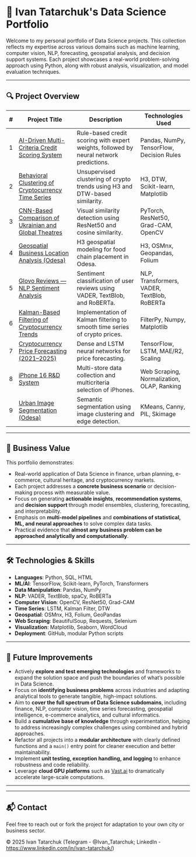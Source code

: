 # 🧠 Ivan Tatarchuk's Data Science Portfolio

Welcome to my personal portfolio of Data Science projects. This collection reflects my expertise across various domains such as machine learning, computer vision, NLP, forecasting, geospatial analysis, and decision support systems. Each project showcases a real-world problem-solving approach using Python, along with robust analysis, visualization, and model evaluation techniques.

---

## 🔍 Project Overview

| # | Project Title | Description | Technologies Used |
|--:|----------------|-------------|--------------------|
| 1 | [AI-Driven Multi-Criteria Credit Scoring System](./AI-Driven%20Multi-Criteria%20Credit%20Scoring%20System) | Rule-based credit scoring with expert weights, followed by neural network predictions. | Pandas, NumPy, TensorFlow, Decision Rules |
| 2 | [Behavioral Clustering of Cryptocurrency Time Series](./Behavioral%20Clustering%20of%20Cryptocurrency%20Time%20Series) | Unsupervised clustering of crypto trends using H3 and DTW-based similarity. | H3, DTW, Scikit-learn, Matplotlib |
| 3 | [CNN-Based Comparison of Ukrainian and Global Theatres](./CNN-Based%20Comparison%20of%20Ukrainian%20and%20Global%20Theatres) | Visual similarity detection using ResNet50 and cosine similarity. | PyTorch, ResNet50, Grad-CAM, OpenCV |
| 4 | [Geospatial Business Location Analysis (Odesa)](./Geospatial%20business%20location%20analysis%20using%20OSM%20and%20H3%20in%20Odesa) | H3 geospatial modeling for food chain placement in Odesa. | H3, OSMnx, Geopandas, Folium |
| 5 | [Glovo Reviews — NLP Sentiment Analysis](./Glovo%20Reviews%20%E2%80%94%20NLP%20Sentiment%20Analysis%20with%20VADER%2C%20TextBlob%2C%20RoBERTa) | Sentiment classification of user reviews using VADER, TextBlob, and RoBERTa. | NLP, Transformers, VADER, TextBlob, RoBERTa |
| 6 | [Kalman-Based Filtering of Cryptocurrency Trends](./Kalman-Based%20Filtering%20of%20Cryptocurrency%20Trends) | Implementation of Kalman filtering to smooth time series of crypto prices. | FilterPy, Numpy, Matplotlib |
| 7 | [Cryptocurrency Price Forecasting (2021–2025)](./Neural%20Network-Based%20Cryptocurrency%20Price%20Forecasting%20(2021%E2%80%932025)) | Dense and LSTM neural networks for price forecasting. | TensorFlow, LSTM, MAE/R2, Scaling |
| 8 | [iPhone 16 R&D System](./R%26D%20System%20for%20Multi-Store%20iPhone%2016%20Comparison%20and%20Selection) | Multi-store data collection and multicriteria selection of iPhones. | Web Scraping, Normalization, OLAP, Ranking |
| 9 | [Urban Image Segmentation (Odesa)](./Urban%20Image%20Segmentation%20Using%20Clustering%20and%20Edge%20Detection%20(Odesa)) | Semantic segmentation using image clustering and edge detection. | KMeans, Canny, PIL, Skimage |

---

## 💼 Business Value

This portfolio demonstrates:

- Real-world application of Data Science in finance, urban planning, e-commerce, cultural heritage, and cryptocurrency markets.
- Each project addresses a **concrete business scenario** or decision-making process with measurable value.
- Focus on generating **actionable insights**, **recommendation systems**, and **decision support** through model ensembles, clustering, forecasting, and interpretability.
- Emphasis on **multi-model pipelines** and **combinations of statistical, ML, and neural approaches** to solve complex data tasks.
- Practical evidence that **almost any business problem can be approached analytically and computationally**.

---

## 🛠️ Technologies & Skills

- **Languages**: Python, SQL, HTML
- **ML/AI**: TensorFlow, Scikit-learn, PyTorch, Transformers
- **Data Manipulation**: Pandas, NumPy
- **NLP**: VADER, TextBlob, spaCy, RoBERTa
- **Computer Vision**: OpenCV, ResNet50, Grad-CAM
- **Time Series**: LSTM, Kalman Filter, DTW
- **Geospatial**: OSMnx, H3, Folium, GeoPandas
- **Web Scraping**: BeautifulSoup, Requests, Selenium
- **Visualization**: Matplotlib, Seaborn, WordCloud
- **Deployment**: GitHub, modular Python scripts

---

## 🚀 Future Improvements

- Actively **explore and test emerging technologies** and frameworks to expand the solution space and push the boundaries of what’s possible in Data Science.
- Focus on **identifying business problems** across industries and adapting analytical tools to generate tangible, high-impact solutions.
- Aim to **cover the full spectrum of Data Science subdomains**, including finance, NLP, computer vision, time series forecasting, geospatial intelligence, e-commerce analytics, and cultural informatics.
- Build a **cumulative base of knowledge** through experimentation, helping to address increasingly complex challenges using combined and hybrid approaches.
- Refactor all projects into a **modular architecture** with clearly defined functions and a `main()` entry point for cleaner execution and better maintainability.
- Implement **unit testing, exception handling, and logging** to enhance robustness and code reliability.
- Leverage **cloud GPU platforms** such as [Vast.ai](https://vast.ai/) to dramatically accelerate large-scale computations.

---

---

## 📬 Contact

Feel free to reach out or fork the project for adaptation to your own city or business sector.

© 2025 Ivan Tatarchuk (Telegram - @Ivan_Tatarchuk; LinkedIn - https://www.linkedin.com/in/ivan-tatarchuk/)
